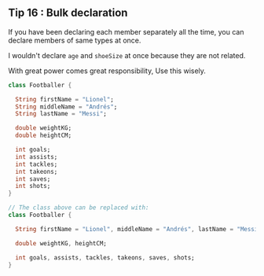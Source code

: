 ## Tip  16 : Bulk declaration

If you have been declaring each member separately all the time, you can declare members of same types at once.

I wouldn't declare `age` and `shoeSize` at once because they are not related.

With great power comes great responsibility, Use this wisely.

```dart
class Footballer {

  String firstName = "Lionel";
  String middleName = "Andrés";
  String lastName = "Messi";

  double weightKG;
  double heightCM;

  int goals;
  int assists;
  int tackles;
  int takeons;
  int saves;
  int shots;
}

// The class above can be replaced with:
class Footballer {

  String firstName = "Lionel", middleName = "Andrés", lastName = "Messi";

  double weightKG, heightCM;

  int goals, assists, tackles, takeons, saves, shots;
}
```

